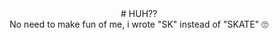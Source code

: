 <center># HUH??</center>
<center>No need to make fun of me, i wrote "SK" instead of "SKATE" 🙄</center>
